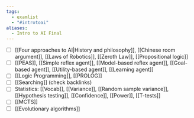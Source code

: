 ```yaml
---
tags:
  - examlist
  - "#introtoai"
aliases:
  - Intro to AI Final
---
```


- [ ] [[Four approaches to AI|History and philosophy]], [[Chinese room argument]], [[Laws of Robotics]], [[Zeroth Law]], [[Propositional logic]]
- [ ] [[PEAS]], [[Simple reflex agent]], [[Model-based reflex agent]], [[Goal-based agent]], [[Utility-based agent]], [[Learning agent]]
- [ ] [[Logic Programming]], [[PROLOG]]
- [ ] [[Searching]] (check backlinks)
- [ ] Statistics: [[Vocab]], [[Variance]], [[Random sample variance]], [[Hypothesis testing]], [[Confidence]], [[Power]], [[T-tests]]
- [ ] [[MCTS]]
- [ ] [[Evolutionary algorithms]]